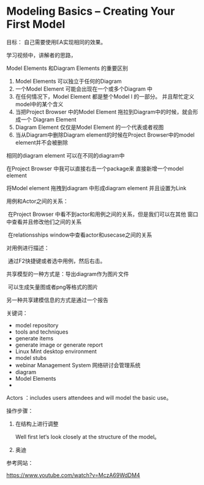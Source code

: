# Modeling Basics – Creating Your First Model



目标： 自己需要使用EA实现相同的效果。

学习视频中，讲解者的思路，

 Model Elements 和Diagram Elements 的重要区别

1.  Model Elements 可以独立于任何的Diagram 
2.  一个Model Element 可能会出现在一个或多个Diagram 中
3.  在任何情况下，Model Element 都是整个Model l 的一部分。  并且帮忙定义model中的某个含义
4.  当把Project Browser 中的Model Element 拖拉到Diagram中的时候，就会形成一个 Diagram Element
5.  Diagram Element 仅仅是Model Element 的一个代表或者视图
6.  当从Diagram中删除Diagram element的时候在Project Browser中的model element并不会被删除



 相同的diagram element 可以在不同的diagram中

 在Project Browser 中我可以直接右击一个package来 直接新增一个model element

 将Model element 拖拽到diagram 中形成diagram element 并且设置为Link





用例和Actor之间的关系：

​      在Project Browser 中看不到actor和用例之间的关系，但是我们可以在其他 窗口中查看并且修改他们之间的关系 

​      在relationsships window中查看actor和usecase之间的关系



对用例进行描述：

​		通过F2快捷键或者选中用例，然后右击。





 共享模型的一种方式是：导出diagram作为图片文件

​			可以生成矢量图或者png等格式的图片

 另一种共享建模信息的方式是通过一个报告







关键词：

* model repository 
* tools and techniques
* generate items
* generate image or generate report 
* Linux Mint desktop environment
* model stubs
* webinar Management System    网络研讨会管理系统
* diagram
* Model Elements
* 







Actors ：includes users attendees and will model the basic use。 







操作步骤：

1. 在结构上进行调整

   Well first let‘s look closely at the structure of the model。

2. 奥迪











































参考网站：  

https://www.youtube.com/watch?v=MczA69WdDM4